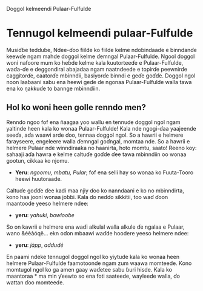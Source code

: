 Doggol kelmeendi Pulaar-Fulfulde

# Tennugol kelmeendi pulaar-Fulfulde
Musiɗɓe tedduɓe,
Ndee-ɗoo fiilde ko fiilde kelme ndoɓindaaɗe e binndanɗe keewɗe ngam mahde doggol kelme ɗemngal Pulaar-Fulfulde. Ngool doggol woni nafoore mum ko heɓde kelme kala kuutorteeɗe e Pulaar-Fulfulde, waɗa-ɗe e deggondiral abajadaa ngam naatndeede e topirɗe peewnirɗe caggitorɗe, caatorɗe mbinndii, basiyorɗe binndi e geɗe goɗɗe.
Doggol ngol noon laaɓaani sabu ena heewi geɗe ɗe ngonaa Pulaar-Fulfulde walla tawa ena ko ŋakkuɗe to bannge mbinndiin.

## Hol ko woni heen golle renndo men?
Renndo ngoo fof ena ñaagaa yoo wallu en tennude doggol ngol ngam yaltinde heen kala ko wonaa Pulaar-Fulfulde! Kala nde ngogi-ɗaa yaajeende seeɗa, aɗa waawi arde ɗoo, tennaa doggol ngol. So a hawrii e helmere farayseere, engeleere walla ɗemngal goɗngal, momtaa nde. So a hawrii e helmere Pulaar nde winndiraaka no haanirta, hoto momtu, saato! Reeno koy: sahaaji aɗa hawra e kelme caltuɗe goɗɗe ɗee tawa mbinndiin oo wonaa gootun, cikkaa ko njomu.

* **Yeru**: *_ngoomu, mbatu, Pular_*; fof ena selli hay so wonaa ko Fuuta-Tooro heewi huutoraade.
 
Caltuɗe goɗɗe ɗee kadi maa njiy ɗoo ko nanndaani e ko no mbinndirta, kono haa jooni wonaa joɓɓi. Kala ɗo neɗɗo sikkitii, too waɗ ɗoon maantoode yeeso helmere ndee:

* **yeru**: *_yahuki_*,
        *_bowlooɓe_*
      
 So on kawrii e helmere ena waɗi alkulal walla alkule ɗe ngalaa e Pulaar, wano &éèàóqë... ekn oɗon mbaawi waɗde hoodere yeeso helmere ndee:
 
* **yeru**: *_jàpp_*,
        *_addudé_*
        
En paami ndeke tennugol doggol ngol ko yiytude kala ko wonaa heen helmere Pulaar-Fulfulde faamotoonde ngam zum waawa momteede. Kono momtugol ngol ko ga amen gaay waɗetee sabu ɓuri hisde. Kala ko maantoraa * ma min ƴeewto so ena foti saateede, wayleede walla, ɗo wattan ɗoo momteede.

